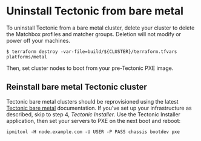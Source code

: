 # Uninstall Tectonic from bare metal

To uninstall Tectonic from a bare metal cluster, delete your cluster to delete the Matchbox profiles and matcher groups. Deletion will not modify or power off your machines.

```
$ terraform destroy -var-file=build/${CLUSTER}/terraform.tfvars platforms/metal
```

Then, set cluster nodes to boot from your pre-Tectonic PXE image.

## Reinstall bare metal Tectonic cluster

Tectonic bare metal clusters should be reprovisioned using the latest [Tectonic bare metal][install-bare-metal] documentation. If you've set up your infrastructure as described, skip to step 4, *Tectonic Installer*. Use the Tectonic Installer application, then set your servers to PXE on the next boot and reboot:

```
ipmitool -H node.example.com -U USER -P PASS chassis bootdev pxe
```

[install-bare-metal]: index.md
